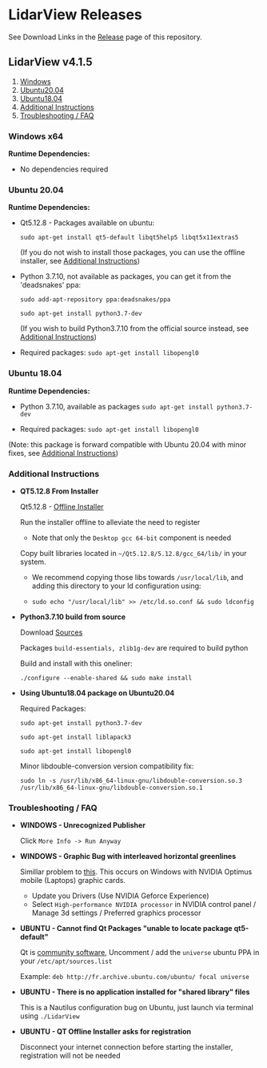 # LidarView Releases

See Download Links in the [Release](https://gitlab.kitware.com/LidarView/lidarview/-/releases) page of this repository.

## LidarView v4.1.5

1. [Windows](#windows-instructions)
2. [Ubuntu20.04](#ubuntu20-instructions)
3. [Ubuntu18.04](#ubuntu18-instructions)
4. [Additional Instructions](#additional-instructions)
5. [Troubleshooting / FAQ ](#faq-instructions)

### Windows x64 <a name="windows-instructions"></a>

**Runtime Dependencies:**

* No dependencies required

### Ubuntu 20.04 <a name="ubuntu20-instructions"></a>

**Runtime Dependencies:**

* Qt5.12.8 - Packages available on ubuntu:

    `sudo apt-get install qt5-default libqt5help5 libqt5x11extras5`
        
    (If you do not wish to install those packages, you can use the offline installer, see [Additional Instructions](#qt-installer))

        
* Python 3.7.10, not available as packages, you can get it from the 'deadsnakes' ppa:
    
    `sudo add-apt-repository ppa:deadsnakes/ppa`
    
    `sudo apt-get install python3.7-dev`
    
    (If you wish to build Python3.7.10 from the official source instead, see [Additional Instructions](#python-source))
  
* Required packages:
    `sudo apt-get install libopengl0`

### Ubuntu 18.04 <a name="ubuntu18-instructions"></a>

**Runtime Dependencies:**

* Python 3.7.10, available as packages `sudo apt-get install python3.7-dev`
  
* Required packages:
    `sudo apt-get install libopengl0`

(Note: this package is forward compatible with Ubuntu 20.04 with minor fixes, see [Additional Instructions](#ubuntu-forward))

### Additional Instructions <a name="additional-instructions"></a>

* **QT5.12.8 From Installer** <a name="qt-installer"></a>

    Qt5.12.8 - [Offline Installer](https://download.qt.io/official_releases/qt/5.12/5.12.8/qt-opensource-linux-x64-5.12.8.run)

    Run the installer offline to alleviate the need to register
    
    * Note that only the `Desktop gcc 64-bit` component is needed
    
    Copy built libraries located in `~/Qt5.12.8/5.12.8/gcc_64/lib/` in your system.
    
    * We recommend copying those libs towards `/usr/local/lib`, and adding this directory to your ld configuration using:
    
    * `sudo echo "/usr/local/lib" >> /etc/ld.so.conf && sudo ldconfig`
    
* **Python3.7.10 build from source** <a name="python-source"></a>

    Download [Sources](https://www.python.org/downloads/release/python-3710/)

    Packages `build-essentials, zlib1g-dev` are required to build python

    Build and install with this oneliner:
    
    `./configure --enable-shared && sudo make install`
        
* **Using Ubuntu18.04 package on Ubuntu20.04** <a name="ubuntu-forward"></a>
    
    Required Packages:

    `sudo apt-get install python3.7-dev`

    `sudo apt-get install liblapack3`

    `sudo apt-get install libopengl0`
    
    Minor libdouble-conversion version compatibility fix:
    
    `sudo ln -s /usr/lib/x86_64-linux-gnu/libdouble-conversion.so.3 /usr/lib/x86_64-linux-gnu/libdouble-conversion.so.1`

### Troubleshooting / FAQ <a name="faq-instructions"></a>

* **WINDOWS - Unrecognized Publisher**

    Click `More Info -> Run Anyway`

* **WINDOWS - Graphic Bug with interleaved horizontal greenlines**

    Simillar problem to [this](https://discourse.slicer.org/t/green-horizontal-lines-appear-in-slicer-4-10-2-at-startup/12090).
    This occurs on Windows with NVIDIA Optimus mobile (Laptops) graphic cards.

    - Update you Drivers (Use NVIDIA Geforce Experience)
    - Select `High-performance NVIDIA processor` in NVIDIA control panel / Manage 3d settings / Preferred graphics processor

* **UBUNTU - Cannot find Qt Packages "unable to locate package qt5-default"**

    Qt is [community software](https://packages.ubuntu.com/focal/qt5-default), Uncomment / add the `universe` ubuntu PPA in your `/etc/apt/sources.list`
    
    Example: `deb http://fr.archive.ubuntu.com/ubuntu/ focal universe`

* **UBUNTU - There is no application installed for "shared library" files**

    This is a Nautilus configuration bug on Ubuntu, just launch via terminal using `./LidarView`

* **UBUNTU - QT Offline Installer asks for registration**

    Disconnect your internet connection before starting the installer, registration will not be needed
